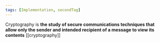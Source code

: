 ```yaml
---
tags: [Implementation, secondTag]
---
```

Cryptography is **the study of secure communications techniques that allow only the sender and intended recipient of a message to view its contents**
[[cryptography]]
